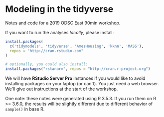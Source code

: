 # Modeling in the tidyverse

Notes and code for a 2019 ODSC East 90min workshop. 

If you want to run the analyses _locally_, please install:

```r
install.packages(
  c('tidymodels', 'tidyverse', 'AmesHousing', 'kknn', 'MASS'),
  repos = "http://cran.rstudio.com"
)

# optionally, you could also install: 
install.packages("rstanarm", repos = "http://cran.r-project.org")
```

We will have **RStudio Server Pro** instances if you would like to avoid installing packages on your laptop (or can't). You just need a web browser. We'll give out instructions at the start of the workshop. 

One note: these notes were generated using R 3.5.3. If you run them on R >= 3.6.0, the results will be slightly different due to different behavior of `sample()` in base R. 

